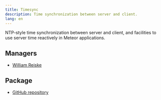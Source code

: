 ```yaml
---
title: Timesync
description: Time synchronization between server and client.
lang: en
---
```


NTP-style time synchronization between server and client, and facilities to use server time reactively in Meteor applications.

## Managers
* [William Reiske](https://github.com/sponsors/wreiske)

## Package
* [GitHub repository](https://github.com/Meteor-Community-Packages/meteor-timesync)

